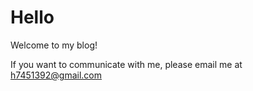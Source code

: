 # Hello

Welcome to my blog!

If you want to communicate with me, please email me at h7451392@gmail.com 
